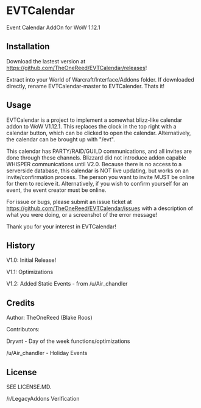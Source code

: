 # EVTCalendar
Event Calendar AddOn for WoW 1.12.1

## Installation

Download the lastest version at https://github.com/TheOneReed/EVTCalendar/releases!

Extract into your World of Warcraft/Interface/Addons folder. If downloaded directly, rename EVTCalendar-master to EVTCalender.
Thats it!

## Usage

EVTCalendar is a project to implement a somewhat blizz-like calendar addon to WoW V1.12.1.
This replaces the clock in the top right with a calendar button, which can be clicked to open the calendar. Alternatively, the calendar can be brought up with "/evt".

This calendar has PARTY/RAID/GUILD communications, and all invites are done through these channels. Blizzard did not
introduce addon capable WHISPER communications until V2.0. Because there is no access to a serverside database, this 
calendar is NOT live updating, but works on an invite/confirmation process. The person you want to invite MUST be online
for them to recieve it. Alternatively, if you wish to confirm yourself for an event, the event creator must be online.

For issue or bugs, please submit an issue ticket at https://github.com/TheOneReed/EVTCalendar/issues with a description of what you
were doing, or a screenshot of the error message!

Thank you for your interest in EVTCalendar!

## History

V1.0: Initial Release!

V1.1: Optimizations

V1.2: Added Static Events - from /u/Air_chandler

## Credits

Author: 
TheOneReed (Blake Roos)

Contributors:

Dryvnt - Day of the week functions/optimizations

/u/Air_chandler - Holiday Events

## License

SEE LICENSE.MD.

/r/LegacyAddons Verification
